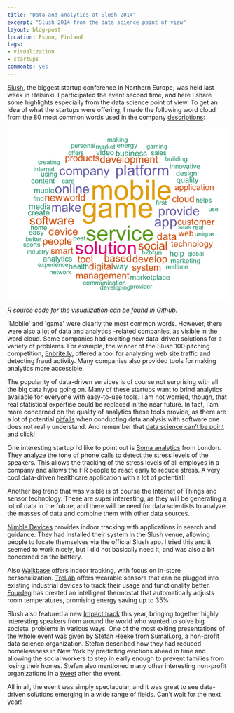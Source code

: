 ```yaml
---
title: "Data and analytics at Slush 2014"
excerpt: "Slush 2014 from the data science point of view"
layout: blog-post
location: Espoo, Finland
tags:
- visualization
- startups
comments: yes
---
```


[Slush], the biggest startup conference in Northern Europe, was held last week in Helsinki. 
I participated the event second time, and here I share some highlights especially from the data science point of view. To get an idea of what the startups were offering, I made the following word cloud from the 80 most common words used in the company [descriptions]:

![testing](/blog/figs/2014-12-05-slush2014-data/slush14_wordcloud-1.png) 

*R source code for the visualization can be found in [Github](https://github.com/ouzor/ouzor.github.com/blob/master/blog/_R/2014-12-05-slush2014-data.Rmd).*

'Mobile' and 'game' were clearly the most common words. However, there were also a lot of data and analytics -related companies, as visible in the word cloud. Some companies had exciting new data-driven solutions for a variety of problems. For example, the winner of the Slush 100 pitching competition, [Enbrite.ly], offered a tool for analyzing web site traffic and detecting fraud activity. Many companies also provided tools for making analytics more accessible. 

The popularity of data-driven services is of course not surprising with all the big data hype going on. Many of these startups want to brind analytics available for everyone with easy-to-use tools. I am not worried, though, that real statistical expertise could be replaced in the near future. In fact, I am more concerned on the quality of analytics these tools provide, as there are a lot of potential [pitfalls] when conducting data analysis with software one does not really understand. And remember that [data science can’t be point and click][ds-pointclick]! 

One interesting startup I’d like to point out is [Soma analytics] from London. They analyze the tone of phone calls to detect the stress levels of the speakers. This allows the tracking of the stress levels of all employes in a company and allows the HR people to react early to reduce stress. A very cool data-driven healthcare application with a lot of potential!

Another big trend that was visible is of course the Internet of Things and sensor technology. These are super interesting, as they will be generating a lot of data in the future, and there will be need for data scientists to analyze the masses of data and combine them with other data sources.

[Nimble Devices] provides indoor tracking with applications in search and guidance. They had installed their system in the Slush venue, allowing people to locate themselves via the official Slush app. I tried this and it seemed to work nicely, but I did not basically need it, and was also a bit concerned on the battery.

Also [Walkbase] offers indoor tracking, with focus on in-store personalization. [TreLab] offers wearable sensors that can be plugged into existing industrial devices to track their usage and functionality better. [Fourdeg] has created an intelligent thermostat that automatically adjusts room temperatures, promising energy saving up to 35%.

Slush also featured a new [Impact track] this year, bringing together highly interesting speakers from around the world who wanted to solve big societal problems in various ways. One of the most exiting presentations of the whole event was given by Stefan Heeke from [Sumall.org], a non-profit data science organization. Stefan described how they had reduced homelessness in New York by predicting evictions ahead in time and allowing the social workers to step in early enough to prevent families from losing their homes. Stefan also mentioned many other interesting non-profit organizations in a [tweet] after the event.

All in all, the event was simply spectacular, and it was great to see data-driven solutions emerging in a wide range of fields. Can’t wait for the next year!



[Slush]: http://highway.slush.org/info/slush/
[Enbrite.ly]: http://www.enbrite.ly/
[descriptions]: https://www.slush.org/companies/whos-coming/
[pitfalls]: http://www.economistinsights.com/technology-innovation/opinion/are-businesses-risk-same-statistical-pitfalls-scientists
[ds-pointclick]: http://simplystatistics.org/2014/10/09/data-science-cant-be-point-and-click/
[Soma analytics]: http://www.soma-analytics.com/
[Nimble Devices]: http://www.nimbledevices.com/
[Walkbase]: http://www.walkbase.com/
[TreLab]: http://www.trelab.fi/en/ 
[Fourdeg]: http://www.fourdeg.fi/
[Impact track]: http://highway.slush.org/impact/
[Sumall.org]: http://www.sumall.org/
[tweet]: https://twitter.com/Stefan_Heeke/status/535420378475429888

